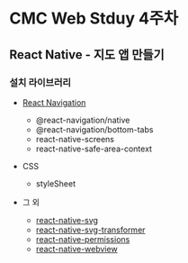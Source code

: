 # CMC Web Stduy 4주차

## React Native - 지도 앱 만들기

### 설치 라이브러리

- [React Navigation](https://reactnavigation.org/)

  - @react-navigation/native
  - @react-navigation/bottom-tabs
  - react-native-screens
  - react-native-safe-area-context

- CSS

  - styleSheet

- 그 외
  - [react-native-svg](https://github.com/software-mansion/react-native-svg)
  - [react-native-svg-transformer](https://github.com/kristerkari/react-native-svg-transformer)
  - [react-native-permissions](https://github.com/zoontek/react-native-permissions)
  - [react-native-webview](https://github.com/react-native-webview/react-native-webview?tab=readme-ov-file)
